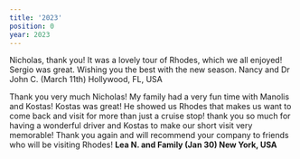 ```yaml
---
title: '2023'
position: 0
year: 2023
---
```


Nicholas, thank you! It was a lovely tour of Rhodes, which we all enjoyed!  Sergio was great. Wishing you the best with the new season. Nancy and Dr John C. (March 11th) Hollywood, FL, USA 

Thank you very much Nicholas! My family had a very fun time with Manolis and Kostas! Kostas was great! He showed us Rhodes that makes us want to come back and visit for more than just a cruise stop! thank you so much for having a wonderful driver and Kostas to make our short visit very memorable!
Thank you again and will recommend your company to friends who will be visiting Rhodes!  **Lea N. and Family (Jan 30) New York, USA**
